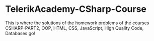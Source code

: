 # TelerikAcademy-CSharp-Course
This is where the solutions of the homework problems of the courses CSHARP-PART2, OOP, HTML, CSS, JavaScript, High Quality Code, Databases go!
